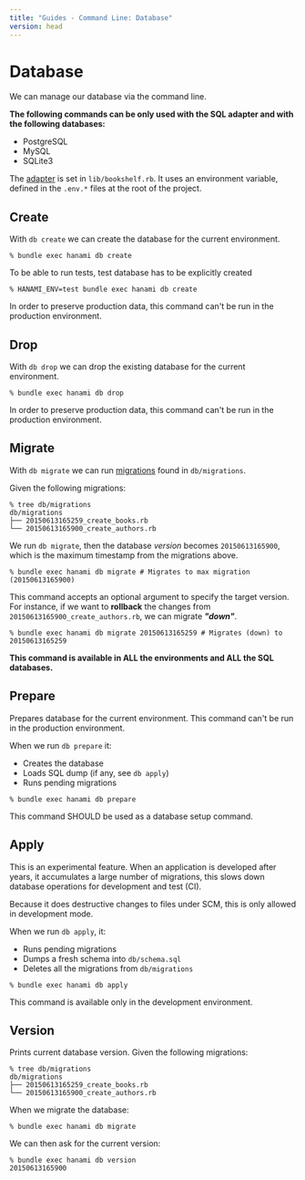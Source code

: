 ```yaml
---
title: "Guides - Command Line: Database"
version: head
---
```


# Database

We can manage our database via the command line.

**The following commands can be only used with the SQL adapter and with the following databases:**

  * PostgreSQL
  * MySQL
  * SQLite3

The [adapter](/guides/head/models/overview) is set in `lib/bookshelf.rb`.
It uses an environment variable, defined in the `.env.*` files at the root of the project.

## Create

With `db create` we can create the database for the current environment.

```shell
% bundle exec hanami db create
```

To be able to run tests, test database has to be explicitly created

```shell
% HANAMI_ENV=test bundle exec hanami db create
```

In order to preserve production data, this command can't be run in the production environment.

## Drop

With `db drop` we can drop the existing database for the current environment.

```shell
% bundle exec hanami db drop
```

In order to preserve production data, this command can't be run in the production environment.

## Migrate

With `db migrate` we can run [migrations](/guides/head/migrations/overview) found in `db/migrations`.

Given the following migrations:

```shell
% tree db/migrations
db/migrations
├── 20150613165259_create_books.rb
└── 20150613165900_create_authors.rb
```

We run `db migrate`, then the database _version_ becomes `20150613165900`, which is the maximum timestamp from the migrations above.

```shell
% bundle exec hanami db migrate # Migrates to max migration (20150613165900)
```

This command accepts an optional argument to specify the target version.
For instance, if we want to **rollback** the changes from `20150613165900_create_authors.rb`, we can migrate _**"down"**_.

```shell
% bundle exec hanami db migrate 20150613165259 # Migrates (down) to 20150613165259
```

**This command is available in ALL the environments and ALL the SQL databases.**

## Prepare

Prepares database for the current environment. This command can't be run in the production environment.

When we run `db prepare` it:

  * Creates the database
  * Loads SQL dump (if any, see `db apply`)
  * Runs pending migrations

```shell
% bundle exec hanami db prepare
```

This command SHOULD be used as a database setup command.

## Apply

This is an experimental feature.
When an application is developed after years, it accumulates a large number of migrations, this slows down database operations for development and test (CI).

Because it does destructive changes to files under SCM, this is only allowed in development mode.

When we run `db apply`, it:

  * Runs pending migrations
  * Dumps a fresh schema into `db/schema.sql`
  * Deletes all the migrations from `db/migrations`

```shell
% bundle exec hanami db apply
```

This command is available only in the development environment.

## Version

Prints current database version. Given the following migrations:

```shell
% tree db/migrations
db/migrations
├── 20150613165259_create_books.rb
└── 20150613165900_create_authors.rb
```

When we migrate the database:

```shell
% bundle exec hanami db migrate
```

We can then ask for the current version:

```shell
% bundle exec hanami db version
20150613165900
```
